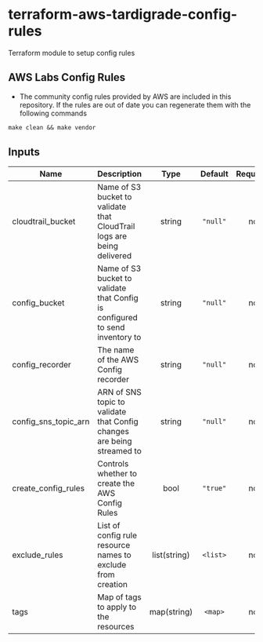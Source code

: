 # terraform-aws-tardigrade-config-rules

Terraform module to setup config rules

## AWS Labs Config Rules
* The community config rules provided by AWS are included in this repository. If the rules are out of date you can regenerate them with the following commands
```Makefile
make clean && make vendor
```

## Inputs

| Name | Description | Type | Default | Required |
|------|-------------|:----:|:-----:|:-----:|
| cloudtrail\_bucket | Name of S3 bucket to validate that CloudTrail logs are being delivered | string | `"null"` | no |
| config\_bucket | Name of S3 bucket to validate that Config is configured to send inventory to | string | `"null"` | no |
| config\_recorder | The name of the AWS Config recorder | string | `"null"` | no |
| config\_sns\_topic\_arn | ARN of SNS topic to validate that Config changes are being streamed to | string | `"null"` | no |
| create\_config\_rules | Controls whether to create the AWS Config Rules | bool | `"true"` | no |
| exclude\_rules | List of config rule resource names to exclude from creation | list(string) | `<list>` | no |
| tags | Map of tags to apply to the resources | map(string) | `<map>` | no |


